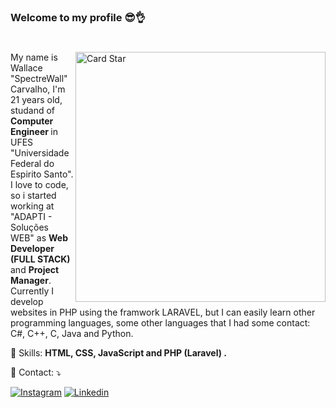 <h3>Welcome to my profile 😎👌</h3>

#

<a href="https://github.com/spectrewall"><img src="https://github-readme-stats.vercel.app/api/top-langs/?username=spectrewall&hide=html&layout=compact&theme=dracula" alt="Card Star" align="right" width="400px" min-width="300px"></a>

<p align="left">
  My name is Wallace "SpectreWall" Carvalho, I'm 21 years old, studand of <strong> Computer Engineer </strong> in UFES "Universidade Federal do Espirito Santo". I love to code, so i started working at "ADAPTI - Soluções WEB" as <strong>Web Developer (FULL STACK)</strong> and <strong>Project Manager</strong>. Currently I develop websites in PHP using the framwork LARAVEL, but I can easily learn other programming languages, some other languages that I had some contact: C#, C++, C, Java and Python.
</p>

<p align="left">
  🎯 Skills: <strong>HTML, CSS, JavaScript and PHP (Laravel) .</strong>
</p>

<p align="left">
  📩 Contact: ⤵️
</p>

<p align="left">
  <a target="_blank" href="https://www.instagram.com/wallace.spec">
  <img src="https://img.shields.io/badge/-Instagram-DF0174?style=flat-square&labelColor=DF0174&logo=instagram&logoColor=white&link=https://www.instagram.com/wallace.spec" alt="Instagram"/></a>

  <a target="_blank" href="https://www.linkedin.com/in/spectrewall/">
  <img src="https://img.shields.io/badge/-Linkedin-0e76a8?style=flat-square&labelColor=0e76a8&logo=linkedin&logoColor=white&link=https://www.linkedin.com/in/spectrewall/" alt="Linkedin"/></a>
</p>
